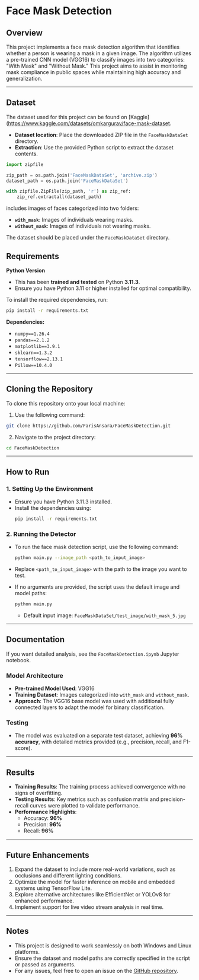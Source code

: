 # Face Mask Detection

## Overview
This project implements a face mask detection algorithm that identifies whether a person is wearing a mask in a given image. The algorithm utilizes a pre-trained CNN model (VGG16) to classify images into two categories: "With Mask" and "Without Mask." This project aims to assist in monitoring mask compliance in public spaces while maintaining high accuracy and generalization.

---

## Dataset
The dataset used for this project can be found on [Kaggle](https://www.kaggle.com/datasets/omkargurav/face-mask-dataset.
- **Dataset location**: Place the downloaded ZIP file in the `FaceMaskDataSet` directory.
- **Extraction**: Use the provided Python script to extract the dataset contents.
```python
import zipfile

zip_path = os.path.join('FaceMaskDataSet', 'archive.zip')
dataset_path = os.path.join('FaceMaskDataSet')

with zipfile.ZipFile(zip_path, 'r') as zip_ref:
    zip_ref.extractall(dataset_path)
```

 includes images of faces categorized into two folders:  
- **`with_mask`**: Images of individuals wearing masks.  
- **`without_mask`**: Images of individuals not wearing masks.

The dataset should be placed under the `FaceMaskDataSet` directory.

## Requirements
**Python Version**
  - This has been **trained and tested** on Python  **3.11.3**.
  - Ensure you have Python 3.11 or higher installed for optimal compatibility.

To install the required dependencies, run:
```bash
pip install -r requirements.txt
```

**Dependencies:**
- `numpy==1.26.4`
- `pandas==2.1.2`
- `matplotlib==3.9.1`
- `sklearn==1.3.2`
- `tensorflow==2.13.1`
- `Pillow==10.4.0`

---

## Cloning the Repository
To clone this repository onto your local machine:
1. Use the following command:
```bash
git clone https://github.com/FarisAnsara/FaceMaskDetection.git
```
2. Navigate to the project directory:
```bash
cd FaceMaskDetection
```

---

## How to Run
### 1. **Setting Up the Environment**
   - Ensure you have Python 3.11.3 installed.
   - Install the dependencies using:
     ```bash
     pip install -r requirements.txt
     ```

### 2. **Running the Detector**
   - To run the face mask detection script, use the following command:
     ```bash
     python main.py --image_path <path_to_input_image>
     ```
   - Replace `<path_to_input_image>` with the path to the image you want to test.

   - If no arguments are provided, the script uses the default image and model paths:
     ```bash
     python main.py
     ```
     - Default input image: `FaceMaskDataSet/test_image/with_mask_5.jpg`

---

## Documentation
If you want detailed analysis, see the `FaceMaskDetection.ipynb` Jupyter notebook.
### **Model Architecture**
- **Pre-trained Model Used**: VGG16  
- **Training Dataset**: Images categorized into `with_mask` and `without_mask`.  
- **Approach**: The VGG16 base model was used with additional fully connected layers to adapt the model for binary classification.

### **Testing**
- The model was evaluated on a separate test dataset, achieving **96% accuracy**, with detailed metrics provided (e.g., precision, recall, and F1-score).

---

## Results
- **Training Results**: The training process achieved convergence with no signs of overfitting.
- **Testing Results**: Key metrics such as confusion matrix and precision-recall curves were plotted to validate performance.  
- **Performance Highlights**:
  - Accuracy: **96%**
  - Precision: **96%**
  - Recall: **96%**


---

## Future Enhancements
1. Expand the dataset to include more real-world variations, such as occlusions and different lighting conditions.
2. Optimize the model for faster inference on mobile and embedded systems using TensorFlow Lite.
3. Explore alternative architectures like EfficientNet or YOLOv8 for enhanced performance.
4. Implement support for live video stream analysis in real time.

---

## Notes
- This project is designed to work seamlessly on both Windows and Linux platforms.
- Ensure the dataset and model paths are correctly specified in the script or passed as arguments.
- For any issues, feel free to open an issue on the [GitHub repository](https://github.com/FarisAnsara/FaceMaskDetection).
